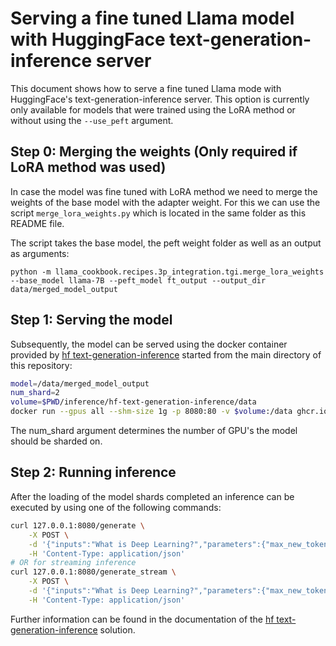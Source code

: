 # Serving a fine tuned Llama model with HuggingFace text-generation-inference server

This document shows how to serve a fine tuned Llama mode with HuggingFace's text-generation-inference server. This option is currently only available for models that were trained using the LoRA method or without using the `--use_peft` argument.

## Step 0: Merging the weights (Only required if LoRA method was used)

In case the model was fine tuned with LoRA method we need to merge the weights of the base model with the adapter weight. For this we can use the script `merge_lora_weights.py` which is located in the same folder as this README file.

The script takes the base model, the peft weight folder as well as an output as arguments:

```
python -m llama_cookbook.recipes.3p_integration.tgi.merge_lora_weights --base_model llama-7B --peft_model ft_output --output_dir data/merged_model_output
```

## Step 1: Serving the model
Subsequently, the model can be served using the docker container provided by [hf text-generation-inference](https://github.com/huggingface/text-generation-inference) started from the main directory of this repository:

```bash
model=/data/merged_model_output
num_shard=2
volume=$PWD/inference/hf-text-generation-inference/data
docker run --gpus all --shm-size 1g -p 8080:80 -v $volume:/data ghcr.io/huggingface/text-generation-inference:latest --model-id $model --num-shard $num_shard
```

The num_shard argument determines the number of GPU's the model should be sharded on.

## Step 2: Running inference
After the loading of the model shards completed an inference can be executed by using one of the following commands:

```bash
curl 127.0.0.1:8080/generate \
    -X POST \
    -d '{"inputs":"What is Deep Learning?","parameters":{"max_new_tokens":17}}' \
    -H 'Content-Type: application/json'
# OR for streaming inference
curl 127.0.0.1:8080/generate_stream \
    -X POST \
    -d '{"inputs":"What is Deep Learning?","parameters":{"max_new_tokens":17}}' \
    -H 'Content-Type: application/json'
```

Further information can be found in the documentation of the [hf text-generation-inference](https://github.com/huggingface/text-generation-inference) solution.
